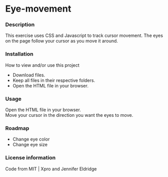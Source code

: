 # Eye-movement
### Description
This exercise uses CSS and Javascript to track cursor movement. The eyes on the page follow your cursor as you move it around.
### Installation
How to view and/or use this project  
- Download files.
- Keep all files in their respective folders.
- Open the HTML file in your browser.
### Usage
Open the HTML file in your browser.  
Move your cursor in the direction you want the eyes to move.
### Roadmap    
- Change eye color
- Change eye size  
### License information  
Code from MIT | Xpro and Jennifer Eldridge
